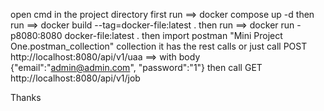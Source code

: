 open cmd in the project directory
first run ==> docker compose up -d
then run ==> docker build --tag=docker-file:latest .
then run ==> docker run -p8080:8080 docker-file:latest .
then import postman "Mini Project One.postman_collection" collection it has the rest calls
or just call POST http://localhost:8080/api/v1/uaa ==> with body {"email":"admin@admin.com", "password":"1"} then call GET http://localhost:8080/api/v1/job

Thanks